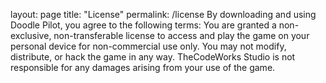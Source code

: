 layout: page
title: "License"
permalink: /license
By downloading and using Doodle Pilot, you agree to the following terms: You are granted a non-exclusive, non-transferable license to access and play the game on your personal device for non-commercial use only. You may not modify, distribute, or hack the game in any way. TheCodeWorks Studio is not responsible for any damages arising from your use of the game.
